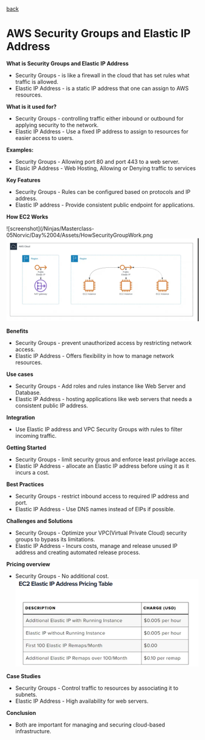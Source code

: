 [back](/Ninjas/Masterclass-05Norvic/Day%2004/README.md)

# AWS Security Groups and Elastic IP Address

**What is Security Groups and Elastic IP Address**
-   Security Groups - is like a firewall in the cloud that has set rules what traffic is allowed.
-   Elastic IP Address - is a static IP address that one can assign to AWS resources.

**What is it used for?**

-   Security Groups - controlling traffic either inbound or outbound for applying security to the network.
-   Elastic IP Address - Use a fixed IP address to assign to resources for easier access to users.

**Examples:**

-   Security Groups - Allowing port 80 and port 443 to a web server.
-   Elasic IP Address - Web Hosting, Allowing or Denying traffic to services

**Key Features**
-   Security Groups - Rules can be configured based on protocols and IP address.
-   Elastic IP address - Provide consistent public endpoint for applications.

**How EC2 Works**

![screenshot](/Ninjas/Masterclass-05Norvic/Day%2004/Assets/HowSecurityGroupWork.png
![screenshot](/Ninjas/Masterclass-05Norvic/Day%2004/Assets/HowElasticIPAddressWorks.png)

**Benefits**
-   Security Groups - prevent unauthorized access by restricting network access.
-   Elastic IP Address - Offers flexibility in how to manage network resources.

**Use cases**
-   Security Groups - Add roles and rules instance like Web Server and Database.
-   Elastic IP Address - hosting applications like web servers that needs a consistent public IP address.

**Integration**
-   Use Elastic IP address and VPC Security Groups with rules to filter incoming traffic.

**Getting Started**
-   Security Groups - limit security grous and enforce least privilage acces.
-   Elastic IP Address - allocate an Elastic IP address before using it as it incurs a cost.

**Best Practices**
-   Security Groups - restrict inbound access to required IP address and port.
-   Elastic IP Address - Use DNS names instead of EIPs if possible.

**Challenges and Solutions**
-   Security Groups - Optimize your VPC(Virtual Private Cloud) security groups to bypass its limitations.
-   Elastic IP Address - Incurs costs, manage and release unused IP address and creating automated release process.

**Pricing overview**
-   Security Groups - No additional cost.
![screenshot](/Ninjas/Masterclass-05Norvic/Day%2004/Assets/ElasticIPPricing.png)

**Case Studies**
-   Security Groups - Control traffic to resources by associating it to subnets.
-   Elastic IP Address - High availability for web servers.

**Conclusion**
-   Both are important for managing and securing cloud-based infrastructure.